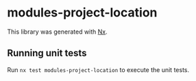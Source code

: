 # modules-project-location

This library was generated with [Nx](https://nx.dev).

## Running unit tests

Run `nx test modules-project-location` to execute the unit tests.
